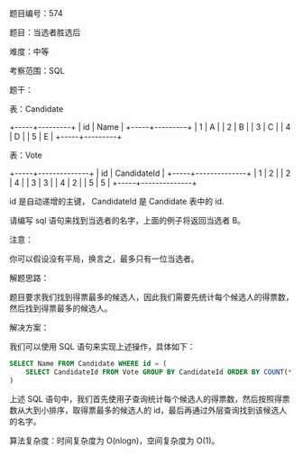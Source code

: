 题目编号：574

题目：当选者胜选后

难度：中等

考察范围：SQL

题干：

表：Candidate

+-----+---------+
| id  | Name    |
+-----+---------+
| 1   | A       |
| 2   | B       |
| 3   | C       |
| 4   | D       |
| 5   | E       |
+-----+---------+

表：Vote

+-----+--------------+
| id  | CandidateId  |
+-----+--------------+
| 1   |     2        |
| 2   |     4        |
| 3   |     3        |
| 4   |     2        |
| 5   |     5        |
+-----+--------------+

id 是自动递增的主键，
CandidateId 是 Candidate 表中的 id.

请编写 sql 语句来找到当选者的名字，上面的例子将返回当选者 B。

注意：

你可以假设没有平局，换言之，最多只有一位当选者。

解题思路：

题目要求我们找到得票最多的候选人，因此我们需要先统计每个候选人的得票数，然后找到得票最多的候选人。

解决方案：

我们可以使用 SQL 语句来实现上述操作，具体如下：

```sql
SELECT Name FROM Candidate WHERE id = (
    SELECT CandidateId FROM Vote GROUP BY CandidateId ORDER BY COUNT(*) DESC LIMIT 1
)
```

上述 SQL 语句中，我们首先使用子查询统计每个候选人的得票数，然后按照得票数从大到小排序，取得票最多的候选人的 id，最后再通过外层查询找到该候选人的名字。

算法复杂度：时间复杂度为 O(nlogn)，空间复杂度为 O(1)。